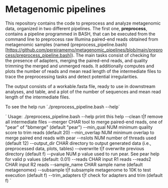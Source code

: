 # Metagenomic pipelines
This repository contains the code to preprocess and analyze metagenomic data, organized in two different pipelines. 
The first one, **preprocess**, contains a pipeline programmed in BASH, that can be executed from the command line to preprocess raw Illumina paired-end reads obtained from metagenomic samples (named (preprocess_pipeline.bash)[https://github.com/pereiramemo/metagenomic_pipelines/blob/main/preprocess/preprocess_pipeline.bash]). The main tasks consist of checking for the presence of adapters, merging the paired-end reads, and quality trimming the merged and unmerged reads. It additionally computes and plots the number of reads and mean read length of the intermediate files to trace the preprocessing tasks and detect potential irregularities.

The output consists of a workable.fasta file, ready to use in downstream analyses, and table, and a plot of the number of sequences and mean read length of the intermediate files.

To see the help run ´./preprocess_pipeline.bash --help´

´
Usage: ./preprocess_pipeline.bash <options>
--help                          print this help
--clean t|f                     remove all intermediate files
--merger CHAR                   tool to merge paired-end reads, one of "pear" of "bbmerge" (default "pear")
--min_qual NUM                  minimum quality score to trim reads (default 20)
--min_overlap NUM               minimum overlap to merge paired end reads with pear
--nslots NUM                    number of threads used (default 12)
--output_dir CHAR               directory to output generated data (i.e., preprocessed data, plots, tables)
--overwrite t|f                 overwrite previous directory (default f)
--pvalue NUM                    p value used to run pear. See pear help for valid p values (default: 0.01)
--reads CHAR                    input R1 reads
--reads2 CHAR                   input R2 reads
--sample_name CHAR              sample name (default metagenomex)
--subsample t|f                 subsample metagenome to 10K to test execution (default f)
--trim_adapters t|f             check for adapters and trim (default f)
´
